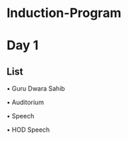 # Induction-Program
# Day 1
## List
 • Guru Dwara Sahib
 
 • Auditorium 
 
 • Speech 
 
 • HOD Speech
